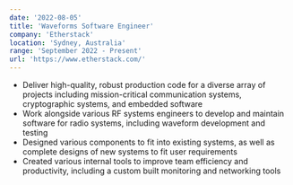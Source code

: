 ```yaml
---
date: '2022-08-05'
title: 'Waveforms Software Engineer'
company: 'Etherstack'
location: 'Sydney, Australia'
range: 'September 2022 - Present'
url: 'https://www.etherstack.com/'
---
```


- Deliver high-quality, robust production code for a diverse array of projects including mission-critical communication systems, cryptographic systems, and embedded software
- Work alongside various RF systems engineers to develop and maintain software for radio systems, including waveform development and testing
- Designed various components to fit into existing systems, as well as complete designs of new systems to fit user requirements
- Created various internal tools to improve team efficiency and productivity, including a custom built monitoring and networking tools
